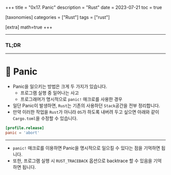 +++
title = "0x17. Panic"
description = "Rust"
date = 2023-07-21
toc = true

[taxonomies]
categories = ["Rust"]
tags = ["rust"]

[extra]
math=true
+++

---
### <txtred>**TL;DR**</txtred>

---
# 📌 Panic
- <txtylw>Panic</txtylw>을 일으키는 방법은 크게 두 가지가 있습니다.
    - 프로그램 실행 중 일어나는 사고
    - 프로그래머가 명시적으로 `panic!` 매크로를 사용한 경우
- 일단 <txtylw>Panic</txtylw>이 발생하면, `Rust`는 기존의 사용하던 `Stack`공간을 전부 정리합니다.
- 만약 이러한 작업을 `Rust`가 아니라 `OS`가 하도록 내버려 두고 싶으면 아래와 같이 `Cargo.toml`을 수정할 수 있습니다.

```toml
[profile.release]
panic = 'abort'
```

---
- `panic!` 매크로를 이용하면 <txtylw>Panic</txtylw>을 명시적으로 일으킬 수 있다는 점을 기억하면 됩니다.
- 또한, 프로그램 실행 시 `RUST_TRACEBACK` 옵션으로 backtrace 할 수 있음을 기억하면 됩니다.

